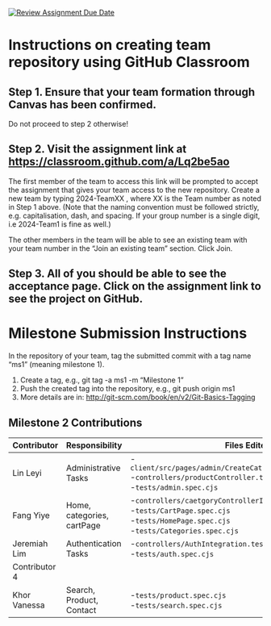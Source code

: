 [![Review Assignment Due Date](https://classroom.github.com/assets/deadline-readme-button-22041afd0340ce965d47ae6ef1cefeee28c7c493a6346c4f15d667ab976d596c.svg)](https://classroom.github.com/a/Lq2be5ao)
# Instructions on creating team repository using GitHub Classroom
## Step 1. Ensure that your team formation through Canvas has been confirmed.
Do not proceed to step 2 otherwise!

## Step 2. Visit the assignment link at https://classroom.github.com/a/Lq2be5ao
The first member of the team to access this link will be prompted to accept the assignment that gives your team access to the new repository.
Create a new team by typing 2024-TeamXX , where XX is the Team number as noted in Step 1 above. 
(Note that the naming convention must be followed strictly, e.g. capitalisation, dash, and spacing. 
If your group number is a single digit, i.e 2024-Team1 is fine as well.)

The other members in the team will be able to see an existing team with your team number in the “Join an existing team” section. Click Join.

## Step 3. All of you should be able to see the acceptance page. Click on the assignment link to see the project on GitHub.

# Milestone Submission Instructions
In the repository of your team, tag the submitted commit with a tag name “ms1” (meaning milestone 1). 
1. Create a tag, e.g., git tag -a ms1 -m “Milestone 1”
2. Push the created tag into the repository, e.g., git push origin ms1
3. More details are in: http://git-scm.com/book/en/v2/Git-Basics-Tagging

## Milestone 2 Contributions 
| Contributor   | Responsibility             | Files Edited               |
|---------------|----------------------------|-----------------------------|
| Lin Leyi      | Administrative Tasks       | -`client/src/pages/admin/CreateCategory.integration.test.js`<br>-`controllers/productController.test.js`<br>-`tests/admin.spec.cjs`                            |
| Fang Yiye     | Home, categories, cartPage | -`controllers/caetgoryControllerIntegration.test.js`<br>-`tests/CartPage.spec.cjs`<br>-`tests/HomePage.spec.cjs`<br>-`tests/Categories.spec.cjs`                            |
| Jeremiah Lim  | Authentication Tasks       | -`controllers/AuthIntegration.test.js`<br>-`tests/auth.spec.cjs`                            |
| Contributor 4 |                            |                             |
| Khor Vanessa  | Search, Product, Contact   | -`tests/product.spec.cjs`<br>-`tests/search.spec.cjs`                              |
